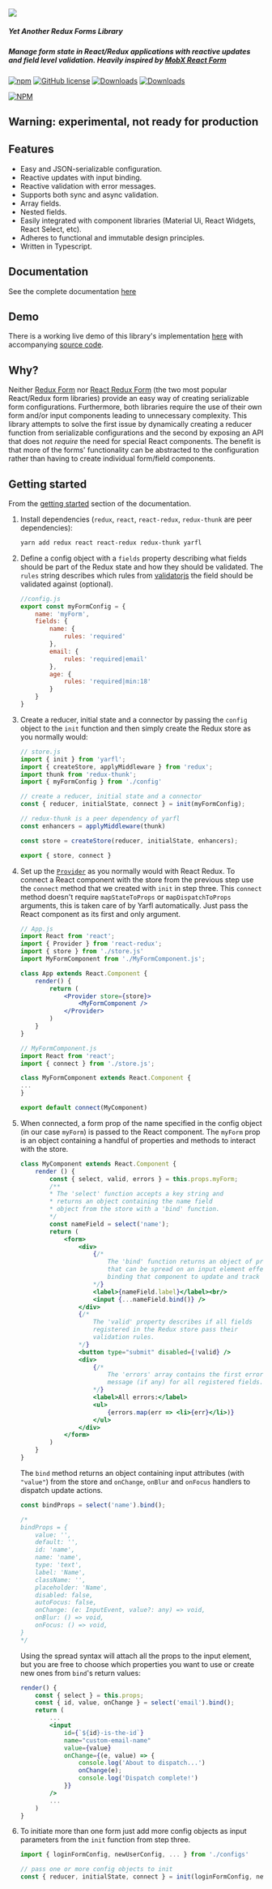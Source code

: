 # <img src="./header.svg">

##### Yet Another Redux Forms Library

##### Manage form state in React/Redux applications with reactive updates and field level validation. Heavily inspired by [MobX React Form](https://github.com/foxhound87/mobx-react-form)

[![npm](https://img.shields.io/npm/v/yarfl.svg)]()
[![GitHub license](https://img.shields.io/github/license/axelyung/yarfl.svg)]()
[![Downloads](https://img.shields.io/npm/dt/yarfl.svg)]()
[![Downloads](https://img.shields.io/npm/dm/yarfl.svg)]()

[![NPM](https://nodei.co/npm/yarfl.png?downloads=true&downloadRank=true&stars=true)](https://nodei.co/npm/yarfl/)

## Warning: experimental, not ready for production

## Features

- Easy and JSON-serializable configuration.
- Reactive updates with input binding.
- Reactive validation with error messages.
- Supports both sync and async validation.
- Array fields.
- Nested fields.
- Easily integrated with component libraries (Material Ui, React Widgets, React Select, etc).
- Adheres to functional and immutable design principles.
- Written in Typescript.

## Documentation

See the complete documentation [here](https://axelyung.github.io/yarfl)

## Demo

There is a working live demo of this library's implementation [here](https://axelyung.github.io/yarfl-examples) with accompanying [source code](https://github.com/axelyung/yarfl-examples).

## Why?

Neither [Redux Form](https://github.com/erikras/redux-form) nor [React Redux Form](https://github.com/davidkpiano/react-redux-form) (the two most popular React/Redux form libraries) provide an easy way of creating serializable form configurations. Furthermore, both libraries require the use of their own form and/or input components leading to unnecessary complexity. This library attempts to solve the first issue by dynamically creating a reducer function from serializable configurations and the second by exposing an API that does not *require* the need for special React components. The benefit is that more of the forms' functionality can be abstracted to the configuration rather than having to create individual form/field components.

## Getting started

From the [getting started](https://axelyung.github.io/yarfl/getting-started.html) section of the documentation.

1. Install dependencies (`redux`, `react`, `react-redux`, `redux-thunk` are peer dependencies):

    ```bash
    yarn add redux react react-redux redux-thunk yarfl
    ```

2. Define a config object with a `fields` property describing what fields should be part of the Redux state and how they should be validated. The `rules` string describes which rules from [validatorjs](https://github.com/skaterdav85/validatorjs#available-rules) the field should be validated against (optional).

    ```javascript
    //config.js
    export const myFormConfig = {
        name: 'myForm',
        fields: {
            name: {
                rules: 'required'
            },
            email: {
                rules: 'required|email'
            },
            age: {
                rules: 'required|min:18'
            }
        }
    }
    ```

3. Create a reducer, initial state and a connector by passing the `config` object to the `init` function and then simply create the Redux store as you normally would:

    ```javascript
    // store.js
    import { init } from 'yarfl';
    import { createStore, applyMiddleware } from 'redux';
    import thunk from 'redux-thunk';
    import { myFormConfig } from './config'

    // create a reducer, initial state and a connector
    const { reducer, initialState, connect } = init(myFormConfig);

    // redux-thunk is a peer dependency of yarfl
    const enhancers = applyMiddleware(thunk)

    const store = createStore(reducer, initialState, enhancers);

    export { store, connect }
    ```

4. Set up the [`Provider`](https://github.com/reduxjs/react-redux/blob/master/docs/api.md#provider-store) as you normally would with React Redux. To connect a React component with the store from the previous step use the `connect` method that we created with `init` in step three. This `connect` method doesn't require `mapStateToProps` or `mapDispatchToProps` arguments, this is taken care of by Yarfl automatically. Just pass the React component as its first and only argument.

    ```jsx
    // App.js
    import React from 'react';
    import { Provider } from 'react-redux';
    import { store } from './store.js'
    import MyFormComponent from './MyFormComponent.js';

    class App extends React.Component {
        render() {
            return (
                <Provider store={store}>
                    <MyFormComponent />
                </Provider>
            )
        }
    }
    ```
    ```jsx
    // MyFormComponent.js
    import React from 'react';
    import { connect } from './store.js';

    class MyFormComponent extends React.Component {
    ...
    }

    export default connect(MyComponent)
    ```

5. When connected, a form prop of the name specified in the config object (in our case `myForm`) is passed to the React component. The `myForm` prop is an object containing a handful of properties and methods to interact with the store.

    ```jsx
    class MyComponent extends React.Component {
        render () {
            const { select, valid, errors } = this.props.myForm;
            /**
            * The 'select' function accepts a key string and
            * returns an object containing the name field
            * object from the store with a 'bind' function.
            */
            const nameField = select('name');
            return (
                <form>
                    <div>
                        {/*
                            The 'bind' function returns an object of properties
                            that can be spread on an input element effectively
                            binding that component to update and track the state.
                        */}
                        <label>{nameField.label}</label><br/>
                        <input {...nameField.bind()} />
                    </div>
                    {/*
                        The 'valid' property describes if all fields
                        registered in the Redux store pass their
                        validation rules.
                    */}
                    <button type="submit" disabled={!valid} />
                    <div>
                        {/*
                            The 'errors' array contains the first error
                            message (if any) for all registered fields.
                        */}
                        <label>All errors:</label>
                        <ul>
                            {errors.map(err => <li>{err}</li>)}
                        </ul>
                    </div>
                </form>
            )
        }
    }
    ```

    The `bind` method returns an object containing input attributes (with `"value"`) from the store and `onChange`, `onBlur` and `onFocus` handlers to dispatch update actions.

    ```javascript
    const bindProps = select('name').bind();

    /*
    bindProps = {
        value: '',
        default: '',
        id: 'name',
        name: 'name',
        type: 'text',
        label: 'Name',
        className: '',
        placeholder: 'Name',
        disabled: false,
        autoFocus: false,
        onChange: (e: InputEvent, value?: any) => void,
        onBlur: () => void,
        onFocus: () => void,
    }
    */
    ```

    Using the spread syntax will attach all the props to the input element, but you are free to choose which properties you want to use or create new ones from `bind`'s return values:

    ```jsx
    render() {
        const { select } = this.props;
        const { id, value, onChange } = select('email').bind();
        return (
            ...
            <input
                id={`${id}-is-the-id`}
                name="custom-email-name"
                value={value}
                onChange={(e, value) => {
                    console.log('About to dispatch...')
                    onChange(e);
                    console.log('Dispatch complete!')
                }}
            />
            ...
        )
    }
    ```

6. To initiate more than one form just add more config objects as input parameters from the `init` function from step three.

    ```javascript
    import { loginFormConfig, newUserConfig, ... } from './configs'

    // pass one or more config objects to init
    const { reducer, initialState, connect } = init(loginFormConfig, newUserConfig, ...);
    ```
